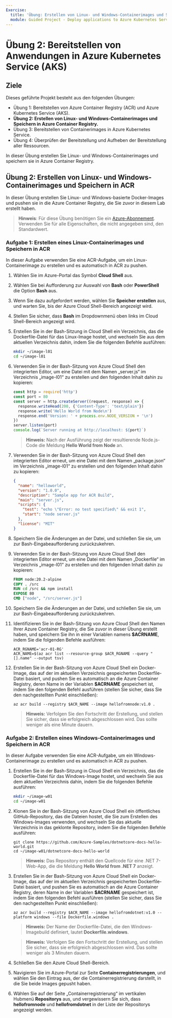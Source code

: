 ```yaml
---
Exercise:
  title: 'Übung: Erstellen von Linux- und Windows-Containerimages und Speichern in Azure Container Registry'
  module: Guided Project - Deploy applications to Azure Kubernetes Service
---
```

# Übung 2: Bereitstellen von Anwendungen in Azure Kubernetes Service (AKS)

## Ziele

Dieses geführte Projekt besteht aus den folgenden Übungen:

+ Übung 1: Bereitstellen von Azure Container Registry (ACR) und Azure Kubernetes Service (AKS).
+ **Übung 2: Erstellen von Linux- und Windows-Containerimages und Speichern in Azure Container Registry.**
+ Übung 3: Bereitstellen von Containerimages in Azure Kubernetes Service.
+ Übung 4: Überprüfen der Bereitstellung und Aufheben der Bereitstellung aller Ressourcen.

In dieser Übung erstellen Sie Linux- und Windows-Containerimages und speichern sie in Azure Container Registry.

## Übung 2: Erstellen von Linux- und Windows-Containerimages und Speichern in ACR
In dieser Übung erstellen Sie Linux- und Windows-basierte Docker-Images und pushen sie in die Azure Container Registry, die Sie zuvor in diesem Lab erstellt haben.


>**Hinweis**: Für diese Übung benötigen Sie ein [Azure-Abonnement](https://azure.microsoft.com/free/).
> Verwenden Sie für alle Eigenschaften, die nicht angegeben sind, den Standardwert.


### Aufgabe 1: Erstellen eines Linux-Containerimages und Speichern in ACR
In dieser Aufgabe verwenden Sie eine ACR-Aufgabe, um ein Linux-Containerimage zu erstellen und es automatisch in ACR zu pushen.

1. Wählen Sie im Azure-Portal das Symbol **Cloud Shell** aus.
1. Wählen Sie bei Aufforderung zur Auswahl von **Bash** oder **PowerShell** die Option **Bash** aus. 
1. Wenn Sie dazu aufgefordert werden, wählen Sie **Speicher erstellen** aus, und warten Sie, bis der Azure Cloud Shell-Bereich angezeigt wird. 
1. Stellen Sie sicher, dass **Bash** im Dropdownmenü oben links im Cloud Shell-Bereich angezeigt wird.
1. Erstellen Sie in der Bash-Sitzung in Cloud Shell ein Verzeichnis, das die Dockerfile-Datei für das Linux-Image hostet, und wechseln Sie aus dem aktuellen Verzeichnis dahin, indem Sie die folgenden Befehle ausführen:

   ```bash
   mkdir ~/image-l01
   cd ~/image-l01
   ```

1. Verwenden Sie in der Bash-Sitzung von Azure Cloud Shell den integrierten Editor, um eine Datei mit dem Namen „server.js“ im Verzeichnis „image-l01“ zu erstellen und den folgenden Inhalt dahin zu kopieren:

   ```js
   const http = require('http')
   const port = 80
   const server = http.createServer((request, response) => {
     response.writeHead(200, {'Content-Type': 'text/plain'})
     response.write('Hello World from Node\n')
     response.end('Version: ' + process.env.NODE_VERSION + '\n')
   })
   server.listen(port)
   console.log(`Server running at http://localhost: ${port}`)
   ```

   > **Hinweis:** Nach der Ausführung zeigt der resultierende Node.js-Code die Meldung **Hello World from Node** an.

1. Verwenden Sie in der Bash-Sitzung von Azure Cloud Shell den integrierten Editor erneut, um eine Datei mit dem Namen „package.json“ im Verzeichnis „image-l01“ zu erstellen und den folgenden Inhalt dahin zu kopieren:

   ```json
   {
     "name": "helloworld",
     "version": "1.0.0",
     "description": "Sample app for ACR Build",
     "main": "server.js",
     "scripts": {
       "test": "echo \"Error: no test specified\" && exit 1",
       "start": "node server.js"
     },
     "license": "MIT"
   }
   ```

1. Speichern Sie die Änderungen an der Datei, und schließen Sie sie, um zur Bash-Eingabeaufforderung zurückzukehren.
1. Verwenden Sie in der Bash-Sitzung von Azure Cloud Shell den integrierten Editor erneut, um eine Datei mit dem Namen „Dockerfile“ im Verzeichnis „image-l01“ zu erstellen und den folgenden Inhalt dahin zu kopieren:

   ```Dockerfile
   FROM node:20.2-alpine
   COPY . /src
   RUN cd /src && npm install
   EXPOSE 80
   CMD ["node", "/src/server.js"]
   ```

1. Speichern Sie die Änderungen an der Datei, und schließen Sie sie, um zur Bash-Eingabeaufforderung zurückzukehren.
1. Identifizieren Sie in der Bash-Sitzung von Azure Cloud Shell den Namen Ihrer Azure Container Registry, die Sie zuvor in dieser Übung erstellt haben, und speichern Sie ihn in einer Variablen namens **$ACRNAME**, indem Sie die folgenden Befehle ausführen:

   ```azurecli
   ACR_RGNAME='acr-01-RG'
   ACR_NAME=$(az acr list --resource-group $ACR_RGNAME --query "[].name" --output tsv)
   ```

1. Erstellen Sie in der Bash-Sitzung von Azure Cloud Shell ein Docker-Image, das auf der im aktuellen Verzeichnis gespeicherten Dockerfile-Datei basiert, und pushen Sie es automatisch an die Azure Container Registry, deren Name in der Variablen **$ACRNAME** gespeichert ist, indem Sie den folgenden Befehl ausführen (stellen Sie sicher, dass Sie den nachgestellten Punkt einschließen):

   ```azurecli
   az acr build --registry $ACR_NAME --image hellofromnode:v1.0 .
   ```

   > **Hinweis:** Verfolgen Sie den Fortschritt der Erstellung, und stellen Sie sicher, dass sie erfolgreich abgeschlossen wird. Das sollte weniger als eine Minute dauern.

### Aufgabe 2: Erstellen eines Windows-Containerimages und Speichern in ACR
In dieser Aufgabe verwenden Sie eine ACR-Aufgabe, um ein Windows-Containerimage zu erstellen und es automatisch in ACR zu pushen.

1. Erstellen Sie in der Bash-Sitzung in Cloud Shell ein Verzeichnis, das die Dockerfile-Datei für das Windows-Image hostet, und wechseln Sie aus dem aktuellen Verzeichnis dahin, indem Sie die folgenden Befehle ausführen:

   ```bash
   mkdir ~/image-w01
   cd ~/image-w01
   ```

1. Klonen Sie in der Bash-Sitzung von Azure Cloud Shell ein öffentliches GitHub-Repository, das die Dateien hostet, die Sie zum Erstellen des Windows-Images verwenden, und wechseln Sie das aktuelle Verzeichnis in das geklonte Repository, indem Sie die folgenden Befehle ausführen:

   ```git
   git clone https://github.com/Azure-Samples/dotnetcore-docs-hello-world.git
   cd ~/image-w01/dotnetcore-docs-hello-world
   ```

   > **Hinweis:** Das Repository enthält den Quellcode für eine .NET 7-Web-App, die die Meldung **Hello World from .NET 7** anzeigt.

1. Erstellen Sie in der Bash-Sitzung von Azure Cloud Shell ein Docker-Image, das auf der im aktuellen Verzeichnis gespeicherten Dockerfile-Datei basiert, und pushen Sie es automatisch an die Azure Container Registry, deren Name in der Variablen **$ACRNAME** gespeichert ist, indem Sie den folgenden Befehl ausführen (stellen Sie sicher, dass Sie den nachgestellten Punkt einschließen):

   ```azurecli
   az acr build --registry $ACR_NAME --image hellofromdotnet:v1.0 --platform windows --file Dockerfile.windows .
   ```

   > **Hinweis:** Der Name der Dockerfile-Datei, die den Windows-Imagebuild definiert, lautet **Dockerfile.windows**.

   > **Hinweis:** Verfolgen Sie den Fortschritt der Erstellung, und stellen Sie sicher, dass sie erfolgreich abgeschlossen wird. Das sollte weniger als 3 Minuten dauern.

1. Schließen Sie den Azure Cloud Shell-Bereich.
1. Navigieren Sie im Azure-Portal zur Seite **Containerregistrierungen**, und wählen Sie den Eintrag aus, der die Containerregistrierung darstellt, in die Sie beide Images gepusht haben.
1. Wählen Sie auf der Seite „Containerregistrierung“ im vertikalen Hubmenü **Repositorys** aus, und vergewissern Sie sich, dass **hellofromnode** und **hellofromdotnet** in der Liste der Repositorys angezeigt werden.
